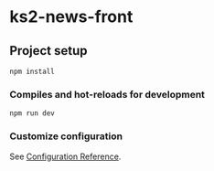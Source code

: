 # ks2-news-front

## Project setup
```
npm install
```

### Compiles and hot-reloads for development
```
npm run dev
```

### Customize configuration
See [Configuration Reference](https://cli.vuejs.org/config/).
